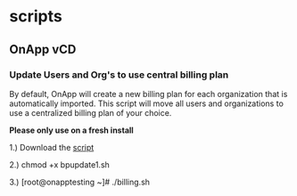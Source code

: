 # scripts

## OnApp vCD

### Update Users and Org's to use central billing plan

By default, OnApp will create a new billing plan for each organization that is automatically imported. This script will move all users and organizations to use a centralized billing plan of your choice.

**Please only use on a fresh install**

1.) Download the [script](https://raw.githubusercontent.com/jimfreeman/scripts/master/bpupdate1.sh)

2.) chmod +x bpupdate1.sh

3.) [root@onapptesting ~]# ./billing.sh
